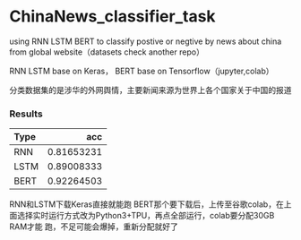 # ChinaNews_classifier_task
 using RNN LSTM BERT to classify postive or negtive by news about china from global website（datasets check another repo）
 
 RNN LSTM base on Keras， 
 BERT base on Tensorflow（jupyter,colab）
 
 分类数据集的是涉华的外网舆情，主要新闻来源为世界上各个国家关于中国的报道
 
 ### Results
 | Type      |    acc| 
 | :-------- | --------:| 
 | RNN | 0.81653231|
 | LSTM| 0.89008333| 
 | BERT | 0.92264503| 

RNN和LSTM下载Keras直接就能跑
BERT那个要下载后，上传至谷歌colab，在上面选择实时运行方式改为Python3+TPU，再点全部运行，colab要分配30GB RAM才能
跑，不足可能会爆掉，重新分配就好了
